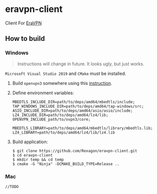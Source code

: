 # eravpn-client
Client For [EraVPN](http://eravpn.com/)

## How to build

### Windows
> Instructions will change in future. It looks ugly, but just works.

`Microsoft Visual Studio 2019` and `CMake` must be installed.

1. Build `openvpn3` somewhere using this 
[instruction](https://github.com/OpenVPN/openvpn3#building-the-openvpn-3-client-on-windows).

2. Define environment variables:
   ```
   MBEDTLS_INCLUDE_DIR=path/to/deps/amd64/mbedtls/include;
   TAP_WINDOWS_INCLUDE_DIR=path/to/deps/amd64/tap-windows/src;
   ASIO_INCLUDE_DIR=path/to/deps/amd64/asio/asio/include;
   LZ4_INCLUDE_DIR=path/to/deps/amd64/lz4/lib;
   OPENVPN_INCLUDE_path/to/ovpn3/core;
   
   MBEDTLS_LIBRARY=path/to/deps/amd64/mbedtls/library/mbedtls.lib;
   LZ4_LIBRARY=path/to/deps/amd64/lz4/lib/lz4.lib
   ```
   
3. Build application:
   ```shell script
   $ git clone https://github.com/Rexagon/eravpn-client.git
   $ cd eravpn-client
   $ mkdir temp && cd temp
   $ cmake -G "Ninja" -DCMAKE_BUILD_TYPE=Release ..
   ```

### Mac 
`//TODO`

